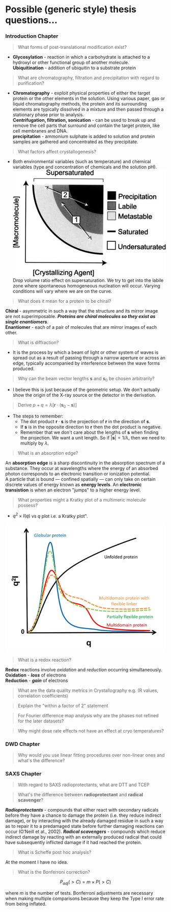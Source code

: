 # Possible (generic style) thesis questions...

### Introduction Chapter
> What forms of post-translational modification exist?

- **Glycosylation** - reaction in which a carbohydrate is attached to a hydroxyl or other functional group of another molecule.   
**Ubiquitination** - addition of ubiquitin to a substrate protein

> What are chromatography, filtration and precipitation with regard to purification?

- **Chromatography** - exploit physical properties of either the target protein or the other elements in the solution. Using various paper, gas or liquid chromatography methods, the protein and its surrounding elements are typically dissolved in a mixture and then passed through a stationary phase prior to analysis.  
**Centrifugation, filtration, sonication** - can be used to break up and remove the cell parts that surround and contain the target protein, like cell membranes and DNA.   
**precipitation** - ammonium sulphate is added to solution and protein samples are gathered and concentrated as they precipitate.

> What factors affect crystallogenesis?

- Both environmental variables (such as temperature) and chemical variables (type and concentration of chemicals and the solution pH).
![solubility curve](figures/solubilitycurve.jpg)   
Drop volume ratio effect on supersaturation. We try to get into the labile zone where spontaneous homogeneous nucleation will occur. Varying conditions will vary where we are on the curve.

> What does it mean for a protein to be chiral?

**Chiral** - asymmetric in such a way that the structure and its mirror image are not superimposable. ***Proteins are chiral molecules so they exist as single enantiomers***.   
**Enantiomer** - each of a pair of molecules that are mirror images of each other.

> What is diffraction?

- It is the process by which a beam of light or other system of waves is spread out as a result of passing through a narrow aperture or across an edge, typically accompanied by interference between the wave forms produced.

> Why can the beam vector lengths $\boldsymbol{s}$ and $\boldsymbol{s}_0$ be chosen arbitrarily?

- I believe this is just because of the geometric setup. We don't actually show the origin of the X-ray source or the detector in the derivation.

> Derive $p + q = \lambda[\boldsymbol{r} \cdot (\boldsymbol{s}_0 - \boldsymbol{s})]$

- The steps to remember:
    - The dot product $\boldsymbol{r} \cdot \boldsymbol{s}$ is the projection of $\boldsymbol{r}$ in the direction of $\boldsymbol{s}$.
    - If $\boldsymbol{s}$ is in the opposite direction to $\boldsymbol{r}$ then the dot product is negative.
    - Remember that we don't care about the lengths of $\boldsymbol{s}$ when finding the projection. We want a unit length. So if $|\boldsymbol{s}| = 1/\lambda$, then we need to multiply by $\lambda$.

> What is an absorption edge?

An **absorption edge** is a sharp discontinuity in the absorption spectrum of a substance. They occur at wavelengths where the energy of an absorbed photon corresponds to an electronic transition or ionization potential.   
A particle that is bound — confined spatially — can only take on certain discrete values of energy known as **energy levels**. An **electronic transistion** is when an electron "jumps" to a higher energy level.

> What properties might a Kratky plot of a multimeric molecule possess?

- $q^2 \times I(q)$ vs $q$ plot i.e. a Kratky plot".

![Kratky Plots](figures/kratkyplot.jpg)

> What is a redox reaction?

**Redox** reactions involve *oxidation* and *reduction* occurring simultaneously.   
**Oxidation** - ***loss*** of electrons   
**Reduction** - ***gain*** of electrons

> What are the data quality metrics in Crystallography e.g. (R values, correlation coefficients)

> Explain the "within a factor of 2" statement

> For Fourier difference map analysis why are the phases not refined for the later datasets?

> Why might dose rate effects not have an effect at cryo temperatures?

### DWD Chapter

> Why would you use linear fitting procedures over non-linear ones and what's the difference?

### SAXS Chapter

> With regard to SAXS radioprotectants, what are DTT and TCEP

> What's the difference between **radioprotectant** and **radical scavenger**?

***Radioprotectants*** - compounds that either react with secondary radicals before they have a chance to damage the protein (i.e. they reduce indirect damage), or by interacting with the already damaged residue in such a way as to repair it to a predamaged state before further damaging reactions can occur (O’Neill et al., 2002).
***Radical scavengers*** - compounds which reduce indirect damage by reacting with an externally produced radical that could have subsequently inflicted damage if it had reached the protein.

> What is Scheffe post hoc analysis?

At the moment I have no idea.

> What is the Bonferroni correction?

$$P_{adj}(>C) = m \times P(>C)$$

where $m$ is the number of tests.
Bonferroni adjustments are necessary when making multiple comparisons because they keep the Type I error rate from being inflated.
